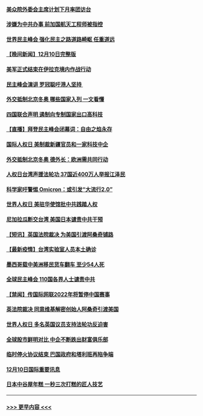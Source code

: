 #### [美众院外委会主席计划下月率团访台](../pages/prog202/a103291058.md?t=12111650) 
#### [涉嫌为中共办事 前加国航天工程师被指控](../pages/prog202/a103290778.md?t=12111650) 
#### [世界民主峰会 强化民主之路道路崎岖 任重道远](../pages/prog202/a103290944.md?t=12111650) 
#### [【晚间新闻】12月10日完整版](../pages/prog202/a103290928.md?t=12111650) 
#### [美军正式结束在伊拉克境内作战行动](../pages/prog202/a103290595.md?t=12111650) 
#### [民主峰会演讲 罗冠聪吁港人坚持 ](../pages/prog202/a103290755.md?t=12111650) 
#### [外交抵制北京冬奥 哪些国家入列 一文看懂](../pages/prog202/a103290878.md?t=12111650) 
#### [四国联合声明 遏制向专制国家出口高科技](../pages/prog202/a103290591.md?t=12111650) 
#### [【直播】拜登民主峰会闭幕词：自由之焰永存](../pages/prog202/a103290832.md?t=12111650) 
#### [国际人权日 美制裁新疆官员和一家科技中企](../pages/prog202/a103290400.md?t=12111650) 
#### [外交抵制北京冬奥 德外长：欧洲需共同行动](../pages/prog202/a103290294.md?t=12111650) 
#### [人权日台湾声援法轮功 37国近400万人举报江泽民](../pages/prog202/a103290296.md?t=12111650) 
#### [科学家吁警惕 Omicron：或引发“大流行2.0”](../pages/prog202/a103289178.md?t=12111650) 
#### [世界人权日 美驻华使馆批中共践踏人权](../pages/prog202/a103290363.md?t=12111650) 
#### [尼加拉瓜断交台湾 美国日本谴责中共干预](../pages/prog202/a103290292.md?t=12111650) 
#### [【短讯】英国法院裁决 为美国引渡阿桑奇铺路](../pages/prog202/a103290370.md?t=12111650) 
#### [【最新疫情】台湾实验室人员本土确诊](../pages/prog202/a103290372.md?t=12111650) 
#### [墨西哥载中美洲移民货车翻车 至少54人死](../pages/prog202/a103290365.md?t=12111650) 
#### [全球民主峰会 110国各界人士谴责中共](../pages/prog202/a103290337.md?t=12111650) 
#### [【禁闻】传国际网联2022年将暂停中国赛事](../pages/prog202/a103290284.md?t=12111650) 
#### [英法院裁决 同意维基解密创始人阿桑奇引渡美国](../pages/prog202/a103290237.md?t=12111650) 
#### [世界人权日 多名英国议员支持法轮功反迫害](../pages/prog202/a103290276.md?t=12111650) 
#### [全球股市鲜明对比 中企不断跌出财富俱乐部](../pages/prog202/a103290224.md?t=12111650) 
#### [临时停火协议结束 巴国政府和塔利班再陷争端](../pages/prog202/a103290138.md?t=12111650) 
#### [12月10日国际重要讯息](../pages/prog202/a103290078.md?t=12111650) 
#### [日本中谷屋年糕 一秒三次打糕的匠人技艺](../pages/prog202/a103290018.md?t=12111650) 

----
#### [ >>> 更早内容 <<< ](../indexes/prog202-earlier.md)
